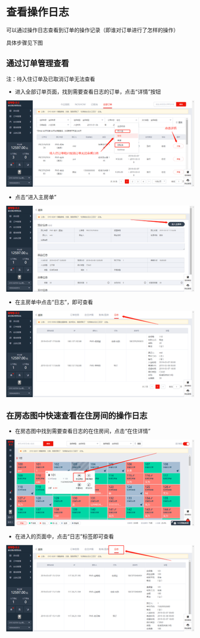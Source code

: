 # 查看操作日志

可以通过操作日志查看到订单的操作记录（即谁对订单进行了怎样的操作）

具体步骤见下图

## 通过订单管理查看

注：待入住订单及已取消订单无法查看

* 进入全部订单页面，找到需要查看日志的订单，点击“详情”按钮

![](../.gitbook/assets/image%20%28299%29.png)

* 点击“进入主房单”

![](../.gitbook/assets/image%20%28550%29.png)

* 在主房单中点击“日志”，即可查看

![](../.gitbook/assets/image%20%2832%29.png)

## 在房态图中快速查看在住房间的操作日志

* 在房态图中找到需要查看日志的在住房间，点击“在住详情”

![](../.gitbook/assets/image%20%28542%29.png)

* 在进入的页面中，点击“日志”标签即可查看

![](../.gitbook/assets/image%20%28319%29.png)

